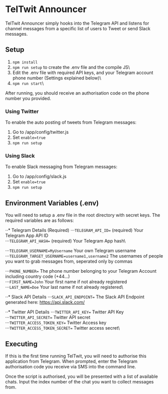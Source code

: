 # TelTwit Announcer

TelTwit Announcer simply hooks into the Telegram API and listens for channel messages from a specific list of users to
Tweet or send Slack messages.

## Setup

1. `npm install`
2. `npm run setup` to create the .env file and the compile JS\
3. Edit the .env file with required API keys, and your Telegram account phone number (Settings explained below)\
4. `npm run start`\

After running, you should receive an authorisation code on the phone number you provided.

### Using Twitter
To enable the auto posting of tweets from Telegram messages:
1. Go to /app/config/twitter.js
2. Set `enable=true`
3. `npm run setup`

### Using Slack
To enable Slack messaging from Telegram messages:
1. Go to /app/config/slack.js
2. Set `enable=true`
3. `npm run setup`

## Environment Variables (.env)

You will need to setup a .env file in the root directory with secret keys. The required variables are as follows:

⋅⋅* Telegram Details (Required)
⋅⋅⋅`TELEGRAM_API_ID=` (required) Your Telegram App API ID\
⋅⋅⋅`TELEGRAM_API_HASH=` (required) Your Telegram App hash\

⋅⋅⋅`TELEGRAM_USERNAME=MyUsername` Your own Telegram username
⋅⋅⋅`TELEGRAM_TARGET_USERNAME=username1,username2` The usernames of people you want to grab messages from, seperated only by commas

⋅⋅⋅`PHONE_NUMBER=` The phone number belonging to your Telegram Account including country code (+44...)\
⋅⋅⋅`FIRST_NAME=John` Your first name if not already registered\
⋅⋅⋅`LAST_NAME=Doe` Your last name if not already registered\

⋅⋅* Slack API Details
⋅⋅⋅`SLACK_API_ENDPOINT=` The Slack API Endpoint generated here: <https://api.slack.com/>

⋅⋅* Twitter API Details
⋅⋅⋅`TWITTER_API_KEY=` Twitter API Key\
⋅⋅⋅`TWITTER_API_SECRET=` Twitter API secret\
⋅⋅⋅`TWITTER_ACCESS_TOKEN_KEY=` Twitter Access key\
⋅⋅⋅`TWITTER_ACCESS_TOKEN_SECRET=` Twitter access secret\

## Executing

If this is the first time running TelTwit, you will need to authorise this application from Telegram. When prompted, enter
the Telegram authorisation code you receive via SMS into the command line.

Once the script is authorised, you will be presented with a list of available chats. Input the index number of the chat
you want to collect messages from.


